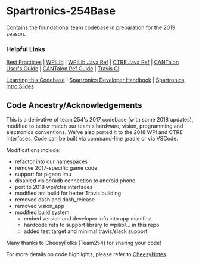 # Spartronics-254Base

Contains the foundational team codebase in preparation for the 2019
season.

### Helpful Links

[Best Practices](BestPractices.md) |
[WPILib](http://wpilib.screenstepslive.com/s/4485) |
[WPILib Java Ref](http://first.wpi.edu/FRC/roborio/release/docs/java) |
[CTRE Java Ref](http://www.ctr-electronics.com/downloads/api/java/html/index.html) |
[CANTalon User's Guide](http://www.ctr-electronics.com/Talon%20SRX%20User's%20Guide.pdf) |
[CANTalon Ref Guide](http://www.ctr-electronics.com/Talon%20SRX%20Software%20Reference%20Manual.pdf) |
[Travis CI](https://travis-ci.com/Spartronics4915/2018-POWERUP)

[Learning this Codebase](LearningCodebase.md) |
[Spartronics Developer Handbook](https://binnur.gitbooks.io/spartronics-developers-handbook/content/) |
[Spartronics Intro Slides](https://docs.google.com/presentation/d/1ZiMBC9y3xrwFk1akdaiV_BMLLS6EyY6BSfiTRQo1KlM/edit#slide=id.g190898ba99_1_437)

## Code Ancestry/Acknowledgements
This is a derivative of team 254's 2017 codebase (with some 2018 updates), 
modified to better match our team's hardware, vision, programming and 
electronics conventions. We've also ported it to the 2018 WPI and 
CTRE interfaces.  Code can be built via command-line gradle or via VSCode.

Modifications include:
* refactor into our namespaces
* remove 2017-specific game code
* support for pigeon imu
* disabled vision/adb connection to android phone
* port to 2018 wpi/ctre interfaces
* modified ant build for better Travis building
* removed dash and dash_release
* removed vision_app
* modified build system:
    * embed version and developer info into app manifest
    * hardcode refs to support library to wpilib/... in this repo
    * added test target and minimal travis/slack support

Many thanks to CheesyFolks (Team254) for sharing your code!

For more details on code highlights, please refer to
[CheesyNotes](CheesyNotes.md).
